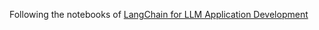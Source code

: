 Following the notebooks of [LangChain for LLM Application Development](https://www.deeplearning.ai/short-courses/langchain-for-llm-application-development/)